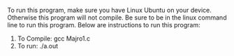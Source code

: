 To run this program, make sure you have Linux Ubuntu on your device. Otherwise this program will not compile. Be sure to be in the linux command line to run this program. Below are instructions to run this program:

1. To Compile: gcc Majro1.c
2. To run: ./a.out
